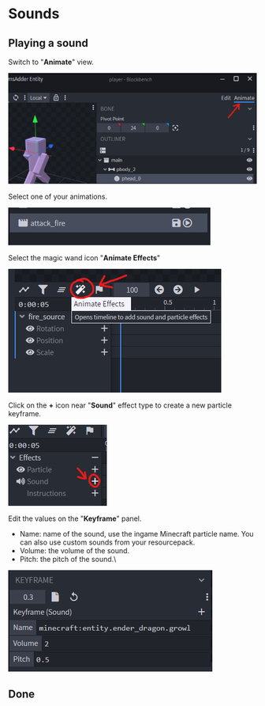 # Sounds

## Playing a sound

Switch to "**Animate**" view.

![](<../../../.gitbook/assets/image (122).png>)

Select one of your animations.

![](<../../../.gitbook/assets/image (171).png>)

Select the magic wand icon "**Animate Effects**"

![](<../../../.gitbook/assets/image (47).png>)

Click on the **+** icon near "**Sound**" effect type to create a new particle keyframe.

![](<../../../.gitbook/assets/image (129).png>)

Edit the values on the "**Keyframe**" panel.

* Name: name of the sound, use the ingame Minecraft particle name. You can also use custom sounds from your resourcepack.
* Volume: the volume of the sound.
* Pitch: the pitch of the sound.\


![](<../../../.gitbook/assets/image (156).png>)

## Done
